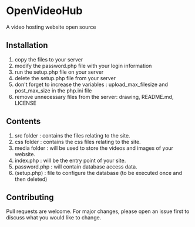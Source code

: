 # OpenVideoHub

A video hosting website open source



## Installation

1) copy the files to your server
2) modify the password.php file with your login information
3) run the setup.php file on your server
4) delete the setup.php file from your server
5) don't forget to increase the variables : upload_max_filesize and post_max_size in the php.ini file
6) remove unnecessary files from the server: drawing, README.md, LICENSE

## Contents

1) src folder : contains the files relating to the site. 
2) css folder  : contains the css files relating to the site.
3) media folder : will be used to store the videos and images of your website.
4) index.php : will be the entry point of your site.
5) password.php : will contain database access data.
6) (setup.php) : file to configure the database (to be executed once and then deleted)

## Contributing

Pull requests are welcome. For major changes, please open an issue first
to discuss what you would like to change.
